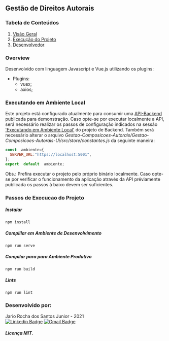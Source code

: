 ## Gestão de Direitos Autorais
### Tabela de Conteúdos

 1. [Visão Geral](#overview)
 2. [Execução do Projeto](#passos-de-execucao-do-projeto)
 4. [Desenvolvedor](#desenvolvido-por)

### Overview
Desenvolvido com linguagem Javascript e Vue.js utilizando os plugins:

 - Plugins:
	 - vuex;
	 - axios;

### Executando em Ambiente Local

Este projeto está configurado atualmente para consumir uma [API-Backend](https://composicoes-autorais-api.herokuapp.com/swagger/index.html) publicada para demonstração.
Caso opte-se por executar localmente a API, será necessário realizar os passos de configuração indicados na sessão ['Executando em Ambiente Local'](https://github.com/rochajario/Gestao-Composicoes-Autorais/tree/main/Gestao-Composicoes-Autorais-Api) do projeto de Backend.
Também será necessário alterar o arquivo *Gestao-Composicoes-Autorais/Gestao-Composicoes-Autorais-Ui/src/store/constantes.js* da seguinte maneira:

```javascript
const  ambiente={
  SERVER_URL:"https://localhost:5001",
};
export  default  ambiente;
```

Obs.: Prefira executar o projeto pelo próprio binário localmente.
Caso opte-se por verificar o funcionamento da aplicação através da API préviamente publicada os passos à baixo devem ser suficientes.
### Passos de Execucao do Projeto
##### Instalar
```
npm install
```
##### Complilar em Ambiente de Desenvolvimento
```
npm run serve
```
##### Compilar para para Ambiente Produtivo
```
npm run build
```
##### Lints
```
npm run lint
```

### Desenvolvido por:
Jario Rocha dos Santos Junior - 2021  
[![Linkedin Badge](https://img.shields.io/badge/-rochajario-blue?style=flat-square&logo=Linkedin&logoColor=white&link=https://www.linkedin.com/in/rochajario/?locale=en_US)](https://www.linkedin.com/in/rochajario/) [![Gmail Badge](https://img.shields.io/badge/-rochajario-c14438?style=flat-square&logo=Gmail&logoColor=white&link=mailto:rochajario@gmail.com)](mailto:rochajario@gmail.com)
##### Licença MIT.
